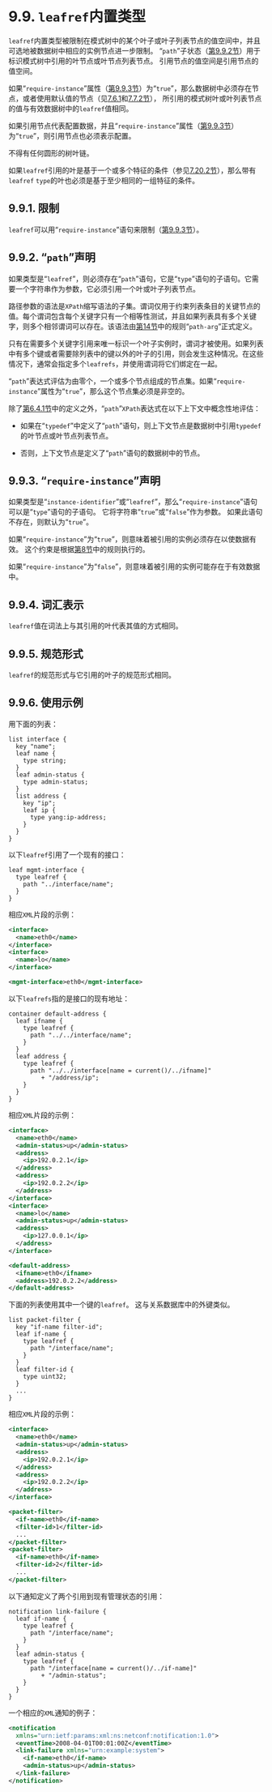 # 9.9. `leafref`内置类型

`leafref`内置类型被限制在模式树中的某个叶子或叶子列表节点的值空间中，并且可选地被数据树中相应的实例节点进一步限制。 “`path`”子状态（[第9.9.2节](9.9.md#992-path声明)）用于标识模式树中引用的叶节点或叶节点列表节点。 引用节点的值空间是引用节点的值空间。

如果“`require-instance`”属性（[第9.9.3节](9.9.md#993-require-instance声明)）为“`true`”，那么数据树中必须存在节点，或者使用默认值的节点（见[7.6.1](../section-7/7.6.md#761-叶子的默认值)和[7.7.2节](../section-7/7.7.md#772-叶列表的默认值)）， 所引用的模式树叶或叶列表节点的值与有效数据树中的`leafref`值相同。

如果引用节点代表配置数据，并且“`require-instance`”属性（[第9.9.3节](9.9.md##993-require-instance声明)）为“`true`”，则引用节点也必须表示配置。

不得有任何圆形的树叶链。

如果`leafref`引用的叶是基于一个或多个特征的条件（参见[7.20.2节](../section-7/7.20.md#7202-if-feature声明)），那么带有`leafref` `type`的叶也必须是基于至少相同的一组特征的条件。

## 9.9.1. 限制

`leafref`可以用“`require-instance`”语句来限制（[第9.9.3节](9.9.md#993-require-instance声明)）。

## 9.9.2. “`path`”声明

如果类型是“`leafref`”，则必须存在“`path`”语句，它是“`type`”语句的子语句。它需要一个字符串作为参数，它必须引用一个叶或叶子列表节点。

路径参数的语法是`XPath`缩写语法的子集。谓词仅用于约束列表条目的关键节点的值。每个谓词包含每个关键字只有一个相等性测试，并且如果列表具有多个关键字，则多个相邻谓词可以存在。该语法由[第14节](../section-14/README.md)中的规则“`path-arg`”正式定义。

只有在需要多个关键字引用来唯一标识一个叶子实例时，谓词才被使用。如果列表中有多个键或者需要除列表中的键以外的叶子的引用，则会发生这种情况。在这些情况下，通常会指定多个`leafrefs`，并使用谓词将它们绑定在一起。

“`path`”表达式评估为由零个，一个或多个节点组成的节点集。如果“`require-instance`”属性为“`true`”，那么这个节点集必须是非空的。

除了[第6.4.1节](../section-6/6.4.1.md)中的定义之外，“`path`”`XPath`表达式在以下上下文中概念性地评估：

- 如果在“`typedef`”中定义了“`path`”语句，则上下文节点是数据树中引用`typedef`的叶节点或叶节点列表节点。

- 否则，上下文节点是定义了“`path`”语句的数据树中的节点。

## 9.9.3. “`require-instance`”声明

如果类型是“`instance-identifier`”或“`leafref`”，那么“`require-instance`”语句可以是“`type`”语句的子语句。 它将字符串“`true`”或“`false`”作为参数。 如果此语句不存在，则默认为“`true`”。

如果“`require-instance`”为“`true`”，则意味着被引用的实例必须存在以使数据有效。 这个约束是根据[第8节](../section-8/README.md)中的规则执行的。

如果“`require-instance`”为“`false`”，则意味着被引用的实例可能存在于有效数据中。

## 9.9.4. 词汇表示

`leafref`值在词法上与其引用的叶代表其值的方式相同。

## 9.9.5. 规范形式

`leafref`的规范形式与它引用的叶子的规范形式相同。

## 9.9.6. 使用示例

用下面的列表：

```YANG
list interface {
  key "name";
  leaf name {
    type string;
  }
  leaf admin-status {
    type admin-status;
  }
  list address {
    key "ip";
    leaf ip {
      type yang:ip-address;
    }
  }
}
```

以下`leafref`引用了一个现有的接口：

```YANG
leaf mgmt-interface {
  type leafref {
    path "../interface/name";
  }
}
```

相应`XML`片段的示例：

```xml
<interface>
  <name>eth0</name>
</interface>
<interface>
  <name>lo</name>
</interface>

<mgmt-interface>eth0</mgmt-interface>
```

以下`leafrefs`指的是接口的现有地址：

```YANG
container default-address {
  leaf ifname {
    type leafref {
      path "../../interface/name";
    }
  }
  leaf address {
    type leafref {
      path "../../interface[name = current()/../ifname]"
         + "/address/ip";
    }
  }
}
```

相应`XML`片段的示例：

```xml
<interface>
  <name>eth0</name>
  <admin-status>up</admin-status>
  <address>
    <ip>192.0.2.1</ip>
  </address>
  <address>
    <ip>192.0.2.2</ip>
  </address>
</interface>
<interface>
  <name>lo</name>
  <admin-status>up</admin-status>
  <address>
    <ip>127.0.0.1</ip>
  </address>
</interface>

<default-address>
  <ifname>eth0</ifname>
  <address>192.0.2.2</address>
</default-address>
```

下面的列表使用其中一个键的`leafref`。 这与关系数据库中的外键类似。

```YANG
list packet-filter {
  key "if-name filter-id";
  leaf if-name {
    type leafref {
      path "/interface/name";
    }
  }
  leaf filter-id {
    type uint32;
  }
  ...
}
```

相应`XML`片段的示例：

```xml
<interface>
  <name>eth0</name>
  <admin-status>up</admin-status>
  <address>
    <ip>192.0.2.1</ip>
  </address>
  <address>
    <ip>192.0.2.2</ip>
  </address>
</interface>

<packet-filter>
  <if-name>eth0</if-name>
  <filter-id>1</filter-id>
  ...
</packet-filter>
<packet-filter>
  <if-name>eth0</if-name>
  <filter-id>2</filter-id>
  ...
</packet-filter>
```

以下通知定义了两个引用到现有管理状态的引用：

```YANG
notification link-failure {
  leaf if-name {
    type leafref {
      path "/interface/name";
    }
  }
  leaf admin-status {
    type leafref {
      path "/interface[name = current()/../if-name]"
         + "/admin-status";
    }
  }
}
```

一个相应的`XML`通知的例子：

```xml
<notification
  xmlns="urn:ietf:params:xml:ns:netconf:notification:1.0">
  <eventTime>2008-04-01T00:01:00Z</eventTime>
  <link-failure xmlns="urn:example:system">
    <if-name>eth0</if-name>
    <admin-status>up</admin-status>
  </link-failure>
</notification>
```

